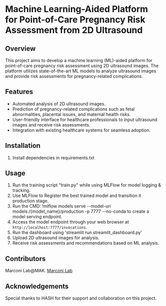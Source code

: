 # Machine Learning-Aided Platform for Point-of-Care Pregnancy Risk Assessment from 2D Ultrasound

## Overview
This project aims to develop a machine learning (ML)-aided platform for point-of-care pregnancy risk assessment using 2D ultrasound images. The platform utilizes state-of-the-art ML models to analyze ultrasound images and provide risk assessments for pregnancy-related complications.

## Features
- Automated analysis of 2D ultrasound images.
- Prediction of pregnancy-related complications such as fetal abnormalities, placental issues, and maternal health risks.
- User-friendly interface for healthcare professionals to input ultrasound images and receive risk assessments.
- Integration with existing healthcare systems for seamless adoption.

## Installation
1. Install dependencies in requirements.txt

## Usage
1. Run the training script "train.py" while using MLFlow for model logging & tracking.
2. Use MLFlow to Register the best trained model and transition it production stage.
3. Run the CMD: !mlflow models serve --model-uri models:/{model_name}/production -p 7777 --no-conda to create a model serving endpoint.
4. Access the model endpoint through your web browser at `http://localhost:7777/invocations`.
5. Run the dashboard using 'streamlit run streamlit_dashboard.py'
6. Upload 2D ultrasound images for analysis.
7. Receive risk assessments and recommendations based on ML analysis.

## Contributors
Marconi Lab@MAK. [Marconi Lab](https://marconilab.org/)

## Acknowledgements
Special thanks to HASH for their support and collaboration on this project.
